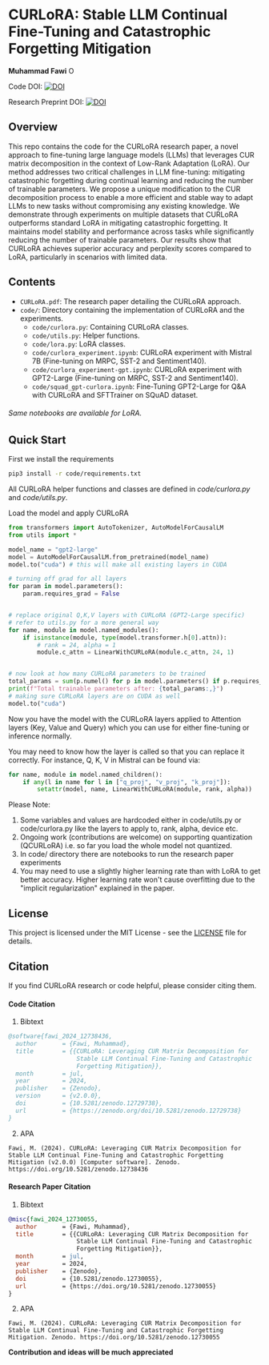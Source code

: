 # CURLoRA: Stable LLM Continual Fine-Tuning and Catastrophic Forgetting Mitigation
<strong>Muhammad Fawi</strong> <a style="vertical-align: top;" href="https://orcid.org/0009-0007-7210-0528" target="orcid.widget" rel="noopener noreferrer"><img style="width: 1em; margin-right: .5em;" src="https://orcid.org/sites/default/files/images/orcid_16x16.png" alt="ORCID iD icon" /></a>

Code DOI:
[![DOI](https://zenodo.org/badge/827041462.svg)](https://zenodo.org/doi/10.5281/zenodo.12729738)

Research Preprint DOI:
[![DOI](https://zenodo.org/badge/DOI/10.5281/zenodo.12730055.svg)](https://doi.org/10.5281/zenodo.12730055)

## Overview
This repo contains the code for the CURLoRA research paper, a novel approach to fine-tuning large language models (LLMs) that leverages CUR matrix decomposition in the context of Low-Rank Adaptation (LoRA). Our method addresses two critical challenges in LLM fine-tuning: mitigating catastrophic forgetting during continual learning and reducing the number of trainable parameters. We propose a unique modification to the CUR decomposition process to enable a more efficient and stable way to adapt LLMs to new tasks without compromising any existing knowledge.  We demonstrate through experiments on multiple datasets that CURLoRA outperforms standard LoRA in mitigating catastrophic forgetting. It maintains model stability and performance across tasks while significantly reducing the number of trainable parameters. Our results show that CURLoRA achieves superior accuracy and perplexity scores compared to LoRA, particularly in scenarios with limited data.

## Contents
- `CURLoRA.pdf`: The research paper detailing the CURLoRA approach.
- `code/`: Directory containing the implementation of CURLoRA and the experiments.
	- `code/curlora.py`: Containing CURLoRA classes.
	- `code/utils.py`: Helper functions.
	- `code/lora.py`: LoRA classes.
	- `code/curlora_experiment.ipynb`: CURLoRA experiment with Mistral 7B (Fine-tuning on MRPC, SST-2 and Sentiment140).
	- `code/curlora_experiment-gpt.ipynb`: CURLoRA experiment with GPT2-Large (Fine-tuning on MRPC, SST-2 and Sentiment140).
	- `code/squad_gpt-curlora.ipynb`: Fine-Tuning GPT2-Large for Q&A with CURLoRA and SFTTrainer on SQuAD dataset.

###### Same notebooks are available for LoRA.

## Quick Start
First we install the requirements
```bash
pip3 install -r code/requirements.txt
```

All CURLoRA helper functions and classes are defined in *code/curlora.py* and *code/utils.py*.

Load the model and apply CURLoRA
```python
from transformers import AutoTokenizer, AutoModelForCausalLM
from utils import *

model_name = "gpt2-large"
model = AutoModelForCausalLM.from_pretrained(model_name)
model.to("cuda") # this will make all existing layers in CUDA

# turning off grad for all layers
for param in model.parameters():
    param.requires_grad = False


# replace original Q,K,V layers with CURLoRA (GPT2-Large specific)
# refer to utils.py for a more general way
for name, module in model.named_modules():
    if isinstance(module, type(model.transformer.h[0].attn)):
        # rank = 24, alpha = 1
        module.c_attn = LinearWithCURLoRA(module.c_attn, 24, 1)


# now look at how many CURLoRA parameters to be trained
total_params = sum(p.numel() for p in model.parameters() if p.requires_grad)
print(f"Total trainable parameters after: {total_params:,}")
# making sure CURLoRA layers are on CUDA as well
model.to("cuda")
```
Now you have the model with the CURLoRA layers applied to Attention layers (Key, Value and Query) which you can use for either fine-tuning or inference normally.

You may need to know how the layer is called so that you can replace it correctly. For instance, Q, K, V in Mistral can be found via:
```python
for name, module in model.named_children():
    if any(l in name for l in ["q_proj", "v_proj", "k_proj"]):
	    setattr(model, name, LinearWithCURLoRA(module, rank, alpha))
```

Please Note:
1. Some variables and values are hardcoded either in code/utils.py or code/curlora.py like the layers to apply to, rank, alpha, device etc.
2. Ongoing work (contributions are welcome) on supporting quantization (QCURLoRA) i.e. so far you load the whole model not quantized.
3. In code/ directory there are notebooks to run the research paper experiments
4. You may need to use a slightly higher learning rate than with LoRA to get better accuracy. Higher learning rate won't cause overfitting due to the "implicit regularization" explained in the paper.

## License
This project is licensed under the MIT License - see the [LICENSE](https://github.com/MNoorFawi/curlora/blob/main/LICENSE) file for details.

## Citation
If you find CURLoRA research or code helpful, please consider citing them.

#### Code Citation

1. Bibtext
```bibtex
@software{fawi_2024_12738436,
  author       = {Fawi, Muhammad},
  title        = {{CURLoRA: Leveraging CUR Matrix Decomposition for 
                   Stable LLM Continual Fine-Tuning and Catastrophic
                   Forgetting Mitigation}},
  month        = jul,
  year         = 2024,
  publisher    = {Zenodo},
  version      = {v2.0.0},
  doi          = {10.5281/zenodo.12729738},
  url          = {https://zenodo.org/doi/10.5281/zenodo.12729738}
}
```

2. APA
```text
Fawi, M. (2024). CURLoRA: Leveraging CUR Matrix Decomposition for Stable LLM Continual Fine-Tuning and Catastrophic Forgetting Mitigation (v2.0.0) [Computer software]. Zenodo. https://doi.org/10.5281/zenodo.12738436
```

#### Research Paper Citation

1. Bibtext
```bibtex
@misc{fawi_2024_12730055,
  author       = {Fawi, Muhammad},
  title        = {{CURLoRA: Leveraging CUR Matrix Decomposition for 
                   Stable LLM Continual Fine-Tuning and Catastrophic
                   Forgetting Mitigation}},
  month        = jul,
  year         = 2024,
  publisher    = {Zenodo},
  doi          = {10.5281/zenodo.12730055},
  url          = {https://doi.org/10.5281/zenodo.12730055}
}
```

2. APA
```text
Fawi, M. (2024). CURLoRA: Leveraging CUR Matrix Decomposition for Stable LLM Continual Fine-Tuning and Catastrophic Forgetting Mitigation. Zenodo. https://doi.org/10.5281/zenodo.12730055
```

**Contribution and ideas will be much appreciated**
